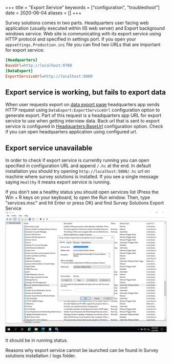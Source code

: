 +++
title = "Export Service"
keywords = ["configuration", "troubleshoot"]
date = 2020-06-04
aliases = []
+++

Survey solutions comes in two parts. Headquarters user facing web application (usually executed within IIS web server) and Export background windows service. Web site is communicating with its export service using HTTP protocol and specified in settings port. If you open your `appsettings.Production.ini` file you can find two URLs that are important for export service:

``` INI
[Headquarters]
BaseUrl=http://localhost:9700
[DataExport]
ExportServiceUrl=http://localhost:5000
```

## Export service is working, but fails to export data

When user requests export on [data export page](../../export/data-export-tab) headquarters app sends HTTP request using `DataExport:ExportServiceUrl` configuration option to generate export. Part of this request is a headquarters app URL for export service to use when getting interview data. Back url that is sent to export service is configured in [Headquarters:BaseUrl](../standalone-installation#base-url) configuration option. Check if you can open headquarters application using configured url.

## Export service unavailable

In order to check if export service is currently running you can open specified in configuration URL and append `/.hc` at the end. In default installation you should try opening `http://localhost:5000/.hc` url on machine where survey solutions is installed. If you see a single message saying `Healthy` it means export service is running.

If you don't see a healthy status you should open services list (Press the Win + R keys on your keyboard, to open the Run window. Then, type "services.msc" and hit Enter or press OK) and find Survey Solutions Export Service
![Survey Solutions Export service](images/services.png)

It should be in running status.

Reasons why export service cannot be launched can be found in Survey solutions installation / logs folder.

